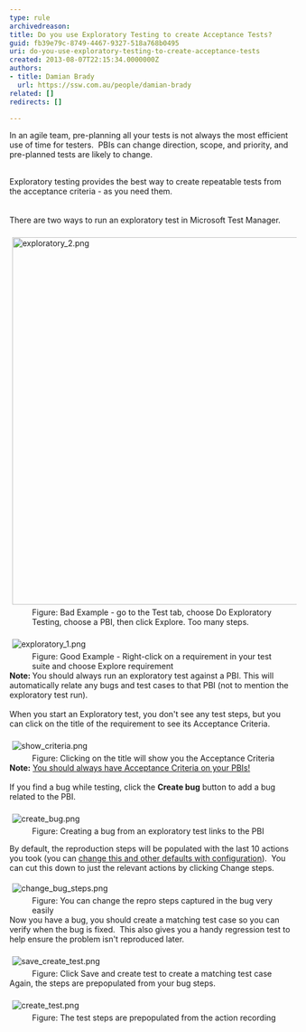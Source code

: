 ```yaml
---
type: rule
archivedreason: 
title: Do you use Exploratory Testing to create Acceptance Tests?
guid: fb39e79c-8749-4467-9327-518a768b0495
uri: do-you-use-exploratory-testing-to-create-acceptance-tests
created: 2013-08-07T22:15:34.0000000Z
authors:
- title: Damian Brady
  url: https://ssw.com.au/people/damian-brady
related: []
redirects: []

---
```



In an agile team, pre-planning all your tests is not always the most efficient use of time for testers. &#160;PBIs can change direction, scope, and priority, and pre-planned tests are likely to change.<div><br></div><div>Exploratory testing provides the best&#160;way&#160;to create repeatable tests from the acceptance criteria - as you need them.​</div>
<br><excerpt class='endintro'></excerpt><br>
There are two ways to run an exploratory test in Microsoft Test Manager.<div><br></div><div><img src="/PublishingImages/exploratory_2.png" alt="exploratory_2.png" style="margin&#58;5px;width&#58;650px;" /><br></div><dd class="ssw15-rteElement-FigureBad">Figure&#58; Bad Example - go to the Test tab, choose Do Exploratory Testing, choose a PBI, then click Explore. Too many steps.</dd><div><br></div><div><img src="/PublishingImages/exploratory_1.png" alt="exploratory_1.png" style="margin&#58;5px;" /><br></div><dd class="ssw15-rteElement-FigureGood">Figure&#58; Good Example - Right-click on a requirement in your test suite&#160;and choose Explore requirement</dd><div><strong>Note&#58; </strong>You should always run an exploratory test against a PBI. This will automatically relate any&#160;bugs and test cases to that&#160;PBI (not to mention&#160;the exploratory test run).</div><div><br></div><div>When you start&#160;an Exploratory test, you don't see any test steps, but you can click on the title of the requirement to see its Acceptance Criteria.</div><div><br></div><div><img src="/PublishingImages/show_criteria.png" alt="show_criteria.png" style="margin&#58;5px;" /><br></div><dd class="ssw15-rteElement-FigureNormal">Figure&#58; Clicking on the title will show you the Acceptance Criteria</dd><div><strong>Note&#58;</strong> <a href="/Pages/Do-Your-User-Stories-Include-Acceptance-Criteria.aspx">You should always have Acceptance Criteria on your PBIs!</a></div><div><br></div><div>If you find a bug while testing, click the <strong>Create bug</strong> button to add a bug related to the PBI.</div><div><br></div><div><img src="/PublishingImages/create_bug.png" alt="create_bug.png" style="margin&#58;5px;" /><br></div><dd class="ssw15-rteElement-FigureNormal">Figure&#58; Creating a bug from an exploratory test links to the PBI</dd><p class="ssw15-rteElement-P">By default, the reproduction steps will be populated with the last 10 actions you took (you can <a href="http&#58;//geekswithblogs.net/TarunArora/archive/2011/12/14/mtm-11-configuration-settings-amp-customization.aspx">change this and other&#160;defaults&#160;with&#160;configuration</a>)​. &#160;You can cut this down to just&#160;the relevant&#160;actions by clicking Change steps.</p><div><img src="/PublishingImages/change_bug_steps.png" alt="change_bug_steps.png" style="margin&#58;5px;" /><br></div><dd class="ssw15-rteElement-FigureNormal">Figure&#58; You can change the repro steps captured in the bug very easily</dd><div>Now you have a bug, you should create a matching test case so you can verify when the bug is fixed. &#160;This also gives you a handy regression test to help ensure the problem isn't reproduced later.</div><div><br></div><div><img src="/PublishingImages/save_create_test.png" alt="save_create_test.png" style="margin&#58;5px;" /><br></div><dd class="ssw15-rteElement-FigureNormal">Figure&#58; Click Save and create test to create a matching test case</dd><div>Again, the steps are prepopulated from your bug steps.</div><div><br></div><div><img src="/PublishingImages/create_test.png" alt="create_test.png" style="margin&#58;5px;" /><br></div><dd class="ssw15-rteElement-FigureNormal">Figure&#58; The test steps are prepopulated from the action recording</dd><div><br></div>


